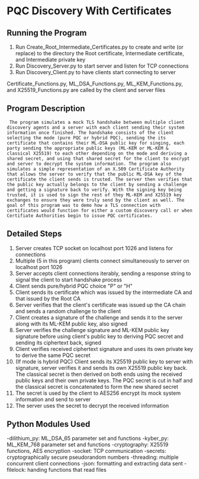 # PQC Discovery With Certificates

## Running the Program

  1. Run Create_Root_Intermediate_Certificates.py to create and write (or replace) to the directory the Root certificate, Intermediate certificate, and Intermediate private key
  2. Run Discovery_Server.py to start server and listen for TCP connections
  3. Run Discovery_Client.py to have clients start connecting to server

  Certificate_Functions.py, ML_DSA_Functions.py, ML_KEM_Functions.py, and X25519_Functions.py are called by the client and server files
  
## Program Description

     The program simulates a mock TLS handshake between multiple client discovery agents and a server with each client sending their system information once finished. The handshake consists of the client selecting the mode (pure PQC or hybrid PQC), sending the its certificate that contains their ML-DSA public key for singing, each party sending the appropriate public keys (ML-KEM or ML-KEM & classical X25519) to each other depending on the mode and deriving a shared secret, and using that shared secret for the client to encrypt and server to decrypt the system information. The program also simulates a simple representation of an X.509 Certificate Authority that allows the server to verify that the public ML-DSA key of the certificate the client sends is trusted. The server then verifies that the public key actually belongs to the client by sending a challenge and getting a signature back to verify. With the signing key being trusted, it is used to sign the rest of they ML-KEM and X25519 key exchanges to ensure they were truly send by the client as well. The goal of this program was to demo how a TLS connection with certificates would function for either a custom discovery call or when Certifiate Authorities begin to issue PQC certificates.

## Detailed Steps

  1. Server creates TCP socket on localhost port 1026 and listens for connections
  2. Multiple (5 in this program) clients connect simultaneously to server on localhost port 1026
  3. Server accepts client connections iterably, sending a response string to signal the client to start handshake process
  4. Client sends pure/hybrid PQC choice "P" or "H"
  5. Client sends its certificate which was issued by the intermediate CA and that issued by the Root CA
  6. Server verifies that the client's certificate was issued up the CA chain and sends a random challenge to the client
  7. Client creates a signature of the challenge and sends it to the server along with its ML-KEM public key, also signed
  8. Server verifies the challenge signature and ML-KEM public key signature before using client's public key to deriving PQC secret and sending its ciphertext back, signed
  9. Client verifies received ciphertext signature and uses its own private key to derive the same PQC secret
  10. (If mode is hybrid PQC) Client sends its X25519 public key to server with signature, server verifies it and sends its own X25519 public key back. The classical secret is then derived on both ends using the received public keys and their own private keys. The PQC secret is cut in half and the classical secret is concatenated to form the new shared secret
  11. The secret is used by the client to AES256 encrypt its mock system information and send to server
  12. The server uses the secret to decrypt the received information

## Python Modules Used

-dilithium_py: ML_DSA_65 parameter set and functions
-kyber_py: ML_KEM_768 parameter set and functions
-cryptography: X25519 functions, AES encryption
-socket: TCP communication
-secrets: cryptographically secure pseudorandom numbers
-threading: multiple concurrent client connections
-json: formatting and extracting data sent
-filelock: handing functions that read files
